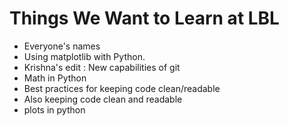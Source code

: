 Things We Want to Learn at LBL
==============================

* Everyone's names
* Using matplotlib with Python.
* Krishna's edit : New capabilities of git
* Math in Python
* Best practices for keeping code clean/readable
* Also keeping code clean and readable
* plots in python
